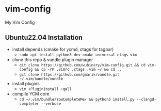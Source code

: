 # vim-config
My Vim Config

## Ubuntu22.04 Installation
- install depends (cmake for ycmd, ctags for tagbar)
    - `sudo apt install python3-dev cmake universal-ctags vim` 
- clone this repo & vundle plugin manager
    - `git clone https://github.com/wubinary/vim-config.git && cd vim-config && cp -rP .vimrc .ctags .vim ~/ && cd ..`
    - `git clone https://github.com/gmarik/vundle.git ~/.vim/bundle/vundle`
- install plugins
    - `vim +PluginInstall +qall`
- compile YCM core
    - `cd ~/.vim/bundle/YouCompleteMe/ && python3 install.py --clangd-completer --verbose`
